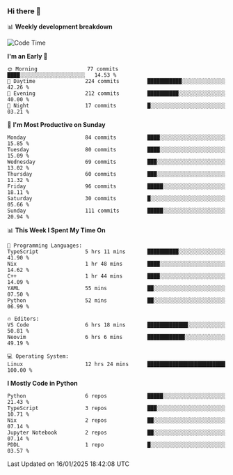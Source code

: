 ### Hi there 👋

📊 **Weekly development breakdown**
<!--START_SECTION:waka-->
![Code Time](http://img.shields.io/badge/Code%20Time-334%20hrs%2043%20mins-blue)

**I'm an Early 🐤** 

```text
🌞 Morning                77 commits          ████░░░░░░░░░░░░░░░░░░░░░   14.53 % 
🌆 Daytime                224 commits         ███████████░░░░░░░░░░░░░░   42.26 % 
🌃 Evening                212 commits         ██████████░░░░░░░░░░░░░░░   40.00 % 
🌙 Night                  17 commits          █░░░░░░░░░░░░░░░░░░░░░░░░   03.21 % 
```
📅 **I'm Most Productive on Sunday** 

```text
Monday                   84 commits          ████░░░░░░░░░░░░░░░░░░░░░   15.85 % 
Tuesday                  80 commits          ████░░░░░░░░░░░░░░░░░░░░░   15.09 % 
Wednesday                69 commits          ███░░░░░░░░░░░░░░░░░░░░░░   13.02 % 
Thursday                 60 commits          ███░░░░░░░░░░░░░░░░░░░░░░   11.32 % 
Friday                   96 commits          █████░░░░░░░░░░░░░░░░░░░░   18.11 % 
Saturday                 30 commits          █░░░░░░░░░░░░░░░░░░░░░░░░   05.66 % 
Sunday                   111 commits         █████░░░░░░░░░░░░░░░░░░░░   20.94 % 
```


📊 **This Week I Spent My Time On** 

```text
💬 Programming Languages: 
TypeScript               5 hrs 11 mins       ██████████░░░░░░░░░░░░░░░   41.90 % 
Nix                      1 hr 48 mins        ████░░░░░░░░░░░░░░░░░░░░░   14.62 % 
C++                      1 hr 44 mins        ████░░░░░░░░░░░░░░░░░░░░░   14.09 % 
YAML                     55 mins             ██░░░░░░░░░░░░░░░░░░░░░░░   07.50 % 
Python                   52 mins             ██░░░░░░░░░░░░░░░░░░░░░░░   06.99 % 

🔥 Editors: 
VS Code                  6 hrs 18 mins       █████████████░░░░░░░░░░░░   50.81 % 
Neovim                   6 hrs 6 mins        ████████████░░░░░░░░░░░░░   49.19 % 

💻 Operating System: 
Linux                    12 hrs 24 mins      █████████████████████████   100.00 % 
```

**I Mostly Code in Python** 

```text
Python                   6 repos             █████░░░░░░░░░░░░░░░░░░░░   21.43 % 
TypeScript               3 repos             ███░░░░░░░░░░░░░░░░░░░░░░   10.71 % 
Nix                      2 repos             ██░░░░░░░░░░░░░░░░░░░░░░░   07.14 % 
Jupyter Notebook         2 repos             ██░░░░░░░░░░░░░░░░░░░░░░░   07.14 % 
PDDL                     1 repo              █░░░░░░░░░░░░░░░░░░░░░░░░   03.57 % 
```




 Last Updated on 16/01/2025 18:42:08 UTC
<!--END_SECTION:waka-->
<!--
**R-enanVieira/R-enanVieira** is a ✨ _special_ ✨ repository because its `README.md` (this file) appears on your GitHub profile.

Here are some ideas to get you started:

- 🔭 I’m currently working on ...
- 🌱 I’m currently learning ...
- 👯 I’m looking to collaborate on ...
- 🤔 I’m looking for help with ...
- 💬 Ask me about ...
- 📫 How to reach me: ...
- 😄 Pronouns: ...
- ⚡ Fun fact: ...
-->
